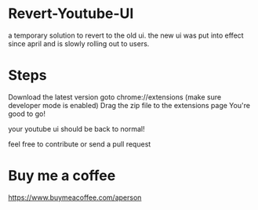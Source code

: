 # Revert-Youtube-UI
a temporary solution to revert to the old ui. the new ui was put into effect since april and is slowly rolling out to users.


# Steps
Download the latest version
goto chrome://extensions
(make sure developer mode is enabled)
Drag the zip file to the extensions page
You're good to go!


your youtube ui should be back to normal!

feel free to contribute or send a pull request

# Buy me a coffee
https://www.buymeacoffee.com/aperson
